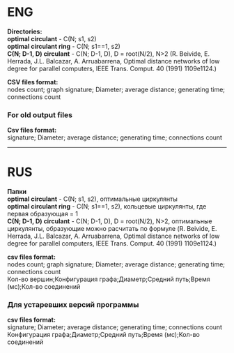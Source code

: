 # ENG
**Directories:**   
**optimal circulant** - C(N; s1, s2)       
**optimal circulant ring** - C(N; s1==1, s2)  
**C(N; D-1, D) circulant** - C(N; D-1, D), D = root(N/2), N>2 (R. Beivide, E. Herrada, J.L. Balcazar, A. Arruabarrena, Optimal distance networks of low degree for parallel computers, IEEE Trans. Comput. 40 (1991) 1109e1124.)

**CSV files format:**   
nodes count; graph signature; Diameter; average distance; generating time; connections count    
### For old output files   
**Csv files format:**   
signature; Diameter; average distance; generating time; connections count  
***
# RUS
**Папки**    
**optimal circulant** - C(N; s1, s2), оптимальные циркулянты       
**optimal circulant ring** - C(N; s1==1, s2), кольцевые циркулянты, где первая образующая = 1  
**C(N; D-1, D) circulant** - C(N; D-1, D), D = root(N/2), N>2, оптимальные циркулянты, образующие можно расчитать по формуле (R. Beivide, E. Herrada, J.L. Balcazar, A. Arruabarrena, Optimal distance networks of low degree for parallel computers, IEEE Trans. Comput. 40 (1991) 1109e1124.)

**csv files format:**   
nodes count; graph signature; Diameter; average distance; generating time; connections count    
Кол-во вершин;Конфигурация графа;Диаметр;Средний путь;Время (мс);Кол-во соединений    
### Для устаревших версий программы    
**csv files format:**   
  signature; Diameter; average distance; generating time; connections count   
  Конфигурация графа;Диаметр;Средний путь;Время (мс);Кол-во соединений 
